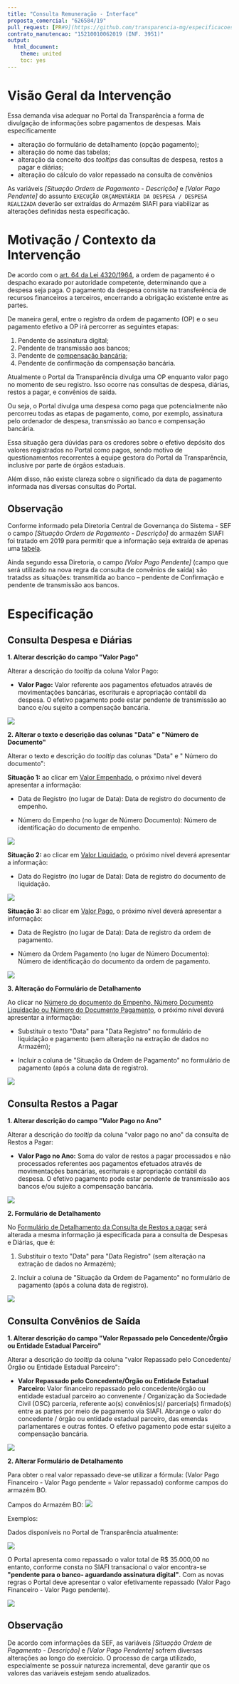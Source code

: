 ```yaml
---
title: "Consulta Remuneração - Interface"
proposta_comercial: "626584/19"
pull_request: [PR#9](https://github.com/transparencia-mg/especificacoes-portal-transparencia/pull/9)
contrato_manutencao: "15210010062019 (INF. 3951)"
output:
  html_document:
    theme: united
    toc: yes
---
```


# Visão Geral da Intervenção

Essa demanda visa adequar no Portal da Transparência a forma de divulgação de informações sobre pagamentos de despesas. Mais especificamente

* alteração do formulário de detalhamento (opção pagamento);
* alteração do nome das tabelas;
* alteração da conceito dos _tooltips_ das consultas de despesa, restos a pagar e diárias;
* alteração do cálculo do valor repassado na consulta de convênios

As variáveis _[Situação Ordem de Pagamento - Descrição]_ e _[Valor Pago Pendente]_ do assunto `EXECUÇÃO ORÇAMENTÁRIA DA DESPESA / DESPESA REALIZADA` deverão ser extraídas do Armazém SIAFI para viabilizar as alterações definidas nesta especificação.

# Motivação / Contexto da Intervenção

De acordo com o [art. 64 da Lei 4320/1964](http://www.planalto.gov.br/ccivil_03/leis/l4320.htm#art64), a ordem de pagamento é o despacho exarado por autoridade competente, determinando que a despesa seja paga. O pagamento da despesa consiste na transferência de recursos financeiros a terceiros, encerrando a obrigação existente entre as partes.

De maneira geral, entre o registro da ordem de pagamento (OP) e o seu pagamento efetivo a OP irá percorrer as seguintes etapas:

1. Pendente de assinatura digital;
1. Pendente de transmissão aos bancos;
1. Pendente de [compensação bancária](https://contaembanco.com.br/servicos/quais-sao-os-prazos-de-compensacao-bancaria/);
1. Pendente de confirmação da compensação bancária.

Atualmente o Portal da Transparência divulga uma OP enquanto valor pago no momento de seu registro. Isso ocorre nas consultas de despesa, diárias, restos a pagar, e convênios de saída.

Ou seja, o Portal divulga uma despesa como paga que potencialmente não percorreu todas as etapas de pagamento, como, por exemplo, assinatura pelo ordenador de despesa, transmissão ao banco e compensação bancária.

Essa situação gera dúvidas para os credores sobre o efetivo depósito dos valores registrados no Portal como pagos, sendo motivo de questionamentos recorrentes à equipe gestora do Portal da Transparência, inclusive por parte de órgãos estaduais.

Além disso, não existe clareza sobre o significado da data de pagamento informada nas diversas consultas do Portal.

## Observação

Conforme informado pela Diretoria Central de Governança do Sistema - SEF o campo _[Situação Ordem de Pagamento - Descrição]_ do armazém SIAFI foi tratado em 2019 para permitir que a informação seja extraída de apenas uma [tabela](static/static/espec-SEF-situacao-ordem-pagamento.docx).

Ainda segundo essa Diretoria, o campo _[Valor Pago Pendente]_ (campo que será utilizado na nova regra da consulta de convênios de saída) são tratadss as situações: transmitida ao banco – pendente de Confirmação e pendente de transmissão aos bancos.

# Especificação

## Consulta Despesa e Diárias

__1. Alterar descrição do campo "Valor Pago"__

Alterar a descrição do _tooltip_ da coluna Valor Pago:

* __Valor Pago:__ Valor referente aos pagamentos efetuados através de movimentações bancárias, escriturais e apropriação contábil da despesa. O efetivo pagamento pode estar pendente de transmissão ao banco e/ou sujeito a compensação bancária.

![](static/espec-tooltip-valor-pago.jpg)


__2. Alterar o texto e descrição das colunas "Data" e "Número de Documento"__

Alterar o texto e descrição do _tooltip_ das colunas "Data" e " Número do documento":

 __Situação 1:__ ao clicar em [Valor Empenhado](http://www.transparencia.mg.gov.br/despesa-estado/despesa/despesa-orgaos/2020/01-01-2020/31-12-2020/4009/1910/457/20/42/1264408/2771/empenhado), o próximo nível deverá apresentar a informação:

  - Data de Registro (no lugar de Data): Data de registro do documento de empenho.

  - Número do Empenho (no lugar de Número Documento): Número de identificação do documento de empenho.

  ![](static/espec-tooltip-empenho.jpg)

__Situação 2:__ ao clicar em [Valor Liquidado](http://www.transparencia.mg.gov.br/despesa-estado/despesa/despesa-orgaos/2020/01-01-2020/31-12-2020/4009/1910/457/20/42/1264408/2771/liquidado), o próximo nível deverá apresentar a informação:

  - Data do Registro (no lugar de Data): Data de registro do documento de liquidação.

  ![](static/espec-tooltip-liquidacao.jpg)

__Situação 3:__ ao clicar em [Valor Pago](http://www.transparencia.mg.gov.br/despesa-estado/despesa/despesa-orgaos/2020/01-01-2020/31-12-2020/4009/1910/457/20/42/1264408/2771/pago), o próximo nível deverá apresentar a informação:

  - Data de Registro (no lugar de Data): Data de registro da ordem de pagamento.

  - Número da Ordem Pagamento (no lugar de Número Documento): Número de identificação do documento da ordem de pagamento.

![](static/espec-tooltip-op-pagamento.jpg)

__3. Alteração do Formulário de Detalhamento__

Ao clicar no [Número do documento do Empenho, Número Documento Liquidação ou Número do Documento Pagamento](http://www.transparencia.mg.gov.br/despesa-estado/despesa/despesa-orgaos/2020/01-01-2020/31-12-2020/4009/1910/457/20/42/1264408/2771/empenhado/16/12589445/0/0), o próximo nível deverá apresentar a informação:

* Substituir o texto "Data" para "Data Registro" no formulário de liquidação e pagamento (sem alteração na extração de dados no Armazém);

* Incluir a coluna de "Situação da Ordem de Pagamento" no formulário de pagamento (após a coluna data de registro).

![](static/espec-formulario-detalhamento-despesa.jpg)


## Consulta Restos a Pagar

__1. Alterar descrição do campo "Valor Pago no Ano"__

Alterar a descrição do _tooltip_ da coluna "valor pago no ano" da consulta de Restos a Pagar:

  - __Valor Pago no Ano:__ Soma do valor de restos a pagar processados e não processados referentes aos pagamentos efetuados através de movimentações bancárias, escriturais e apropriação contábil da despesa. O efetivo pagamento pode estar pendente de transmissão aos bancos e/ou sujeito a compensação bancária.

![](static/espec-tooltip-valor-pago-ano.jpg)

__2. Formulário de Detalhamento__

No [Formulário de Detalhamento da Consulta de Restos a pagar](http://transparencia.mg.gov.br/despesa-estado/restos-a-pagar/restospagar-orgaos/2019/3853/546/42/20/3065/130/58/5933374) será alterada a mesma informação já especificada para a consulta de Despesas e Diárias, que é:

1. Substituir o texto "Data" para "Data Registro" (sem alteração na extração de dados no Armazém);

2. Incluir a coluna de "Situação da Ordem de Pagamento" no formulário de pagamento (após a coluna data de registro).

![](static/espec-formulario-detalhamento-despesa.jpg)

## Consulta Convênios de Saída

__1. Alterar descrição do campo "Valor Repassado pelo Concedente/Órgão ou Entidade Estadual Parceiro"__

Alterar a descrição do _tooltip_ da coluna "valor Repassado pelo Concedente/Órgão ou Entidade Estadual Parceiro":

  * __Valor Repassado pelo Concedente/Órgão ou Entidade Estadual Parceiro:__ Valor financeiro repassado pelo concedente/órgão ou entidade estadual parceiro ao convenente / Organização da Sociedade Civil (OSC) parceria, referente ao(s) convênios(s)/ parceria(s) firmado(s) entre as partes por meio de pagamento via SIAFI. Abrange o valor do concedente / órgão ou entidade estadual parceiro, das emendas parlamentares e outras fontes. O efetivo pagamento pode estar sujeito a compensação bancária.

![](static/espec-tooltip-convenio-saida.jpg)


__2. Alterar Formulário de Detalhamento__

Para obter o real valor repassado deve-se utilizar a fórmula: (Valor Pago Financeiro - Valor Pago pendente =  Valor repassado) conforme campos do armazém BO.

Campos do Armazém BO:
![](static/espec-bo-tabela-convenio-saida.png)

Exemplos:

Dados disponíveis no Portal de Transparência atualmente:

![](static/espec-portal-formulario-convenio-saida.png)

O Portal apresenta como repassado o valor total de R$ 35.000,00 no entanto, conforme consta no SIAFI transacional o valor encontra-se __"pendente para o banco- aguardando assinatura digital"__. Com as novas regras o Portal deve apresentar o valor efetivamente repassado (Valor Pago Financeiro - Valor Pago pendente).

![](static/espec-siafi-op-1547-convenio-saida-.png)

## Observação

De acordo com informações da SEF, as variáveis _[Situação Ordem de Pagamento - Descrição]_ e _[Valor Pago Pendente]_ sofrem diversas alterações ao longo do exercício. O processo de carga utilizado, especialmente se possuir natureza incremental, deve garantir que os valores das variáveis estejam sendo atualizados.

